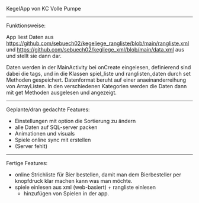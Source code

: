 KegelApp von KC Volle Pumpe


***************
Funktionsweise:

App liest Daten aus https://github.com/sebuech02/kegeliege_rangliste/blob/main/rangliste.xml und https://github.com/sebuech02/kegliege_xml/blob/main/data.xml aus und stellt sie dann dar.

Daten werden in der MainActivity bei onCreate eingelesen, definierend sind dabei die tags, und in die Klassen spiel_liste und ranglisten_daten durch set Methoden gespeichert. 
Datenformat beruht auf einer anaeinanderreihung von ArrayListen.
In den verschiedenen Kategorien werden die Daten dann mit get Methoden ausgelesen und angezeigt.
********************************
Geplante/dran gedachte Features:

  - Einstellungen mit option die Sortierung zu ändern
  - alle Daten auf SQL-server packen
  - Animationen und visuals
  - Spiele online sync mit erstellen
  - (Server fehlt)
*****************
Fertige Features:

  - online Strichliste für Bier bestellen, damit man dem Bierbesteller per knopfdruck klar machen kann was man möchte.
  - spiele einlesen aus xml (web-basiert) + rangliste einlesen 
    - hinzufügen von Spielen in der app.
